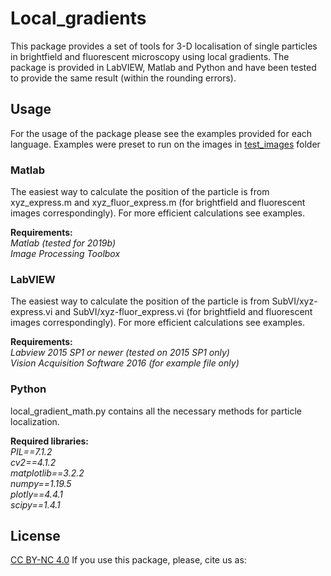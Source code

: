 # Local_gradients
This package provides a set of tools for 3-D localisation of single particles in brightfield and fluorescent microscopy using local gradients.
The package is provided in LabVIEW, Matlab and Python and have been tested to provide the same result (within the rounding errors). 

## Usage

For the usage of the package please see the examples provided for each language. Examples were preset to run on the images in [test_images](https://github.com/an-kashchuk/Local_gradients/tree/main/test_images) folder

### Matlab
The easiest way to calculate the position of the particle is from xyz_express.m and xyz_fluor_express.m (for brightfield and fluorescent images correspondingly).
For more efficient calculations see examples.

**Requirements:**  
*Matlab (tested for 2019b)  
Image Processing Toolbox*

### LabVIEW
The easiest way to calculate the position of the particle is from SubVI/xyz-express.vi and SubVI/xyz-fluor_express.vi (for brightfield and fluorescent images correspondingly).
For more efficient calculations see examples.

**Requirements:**  
*Labview 2015 SP1 or newer (tested on 2015 SP1 only)  
Vision Acquisition Software 2016 (for example file only)*


### Python
local_gradient_math.py contains all the necessary methods for particle localization.

**Required libraries:**  
*PIL==7.1.2  
cv2==4.1.2  
matplotlib==3.2.2  
numpy==1.19.5  
plotly==4.4.1  
scipy==1.4.1*  

## License
[CC BY-NC 4.0](https://creativecommons.org/licenses/by-nc/4.0/)
If you use this package, please, cite us as:
